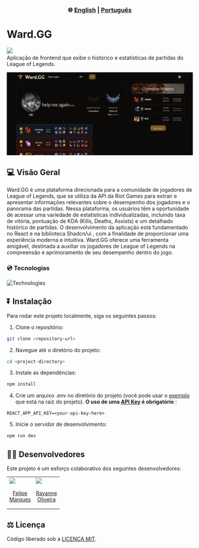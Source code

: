 <div align="center">
  <h3> 🌐 
    <a href="https://github.com/felipecomarques/ward-gg/blob/main/README.md" target="_blank">English</a> | 
    <a href="https://github.com/felipecomarques/ward-gg/blob/main/docs/README.pt-br.md" target="_blank">Português</a>  
  </h3>
</div>

# Ward.GG

<div align="left">
    <img src="https://img.shields.io/badge/License-MIT-blue" >
</div>
Aplicação de frontend que exibe o histórico e estatísticas de partidas do League of Legends.

![wardgg-homepage](./image.png)

## 💻 Visão Geral
Ward.GG é uma plataforma direcionada para a comunidade de jogadores de League of Legends, que se utiliza da API da Riot Games para extrair e apresentar informações relevantes sobre o desempenho dos jogadores e o panorama das partidas. Nessa plataforma, os usuários têm a oportunidade de acessar uma variedade de estatísticas individualizadas, incluindo taxa de vitória, pontuação de KDA (Kills, Deaths, Assists) e um detalhado histórico de partidas. O desenvolvimento da aplicação está fundamentado no React e na biblioteca Shadcn/ui , com a finalidade de proporcionar uma experiência moderna e intuitiva. Ward.GG oferece uma ferramenta amigável, destinada a auxiliar os jogadores de League of Legends na compreensão e aprimoramento de seu desempenho dentro do jogo.

### 💿 Tecnologias
![Technologies](https://skillicons.dev/icons?i=js,nodejs,vite,react,tailwind)

## ⏬ Instalação
    
Para rodar este projeto localmente, siga os seguintes passos:
1. Clone o repositório:
```bash
git clone <repository-url>
```

2. Navegue até o diretório do projeto:
```bash
cd <project-directory>
```

3. Instale as dependências:
```bash
npm install
```

4. Crie um arquivo .env no diretório do projeto (você pode usar o [exemplo](https://github.com/felipecomarques/ward-gg/blob/main/.env.exemple) que está na raiz do projeto). **O uso de uma [API Key](https://developer.riotgames.com/) é obrigatório** :
```
REACT_APP_API_KEY=<your-api-key-here>
```

5. Inicie o servidor de desenvolvimento: 
```bash
npm run dev
```

## 👨‍💻 Desenvolvedores
Este projeto é um esforço colaborativo dos seguintes desenvolvedores:

<table>
  <tr>
    <td>
      <a href="https://github.com/felipecomarques" target="_blank">
        <img src="https://avatars.githubusercontent.com/u/57302703?v=4" width=100 />
        <p align="center">Felipe<br/> Marques </p>
      </a>
    </td>
    <td>
      <a href="https://github.com/RayanneOlivera" target="_blank">
        <img src="https://avatars.githubusercontent.com/u/61166923?v=4" width=100 />
        <p align="center">Rayanne <br/>Oliveira</p>
      </a>
    </td>
  </tr>
</table>


## ⚖️ Licença
Código liberado sob a [LICENÇA MIT](https://github.com/felipecomarques/ward-gg/blob/main/LICENSE).
